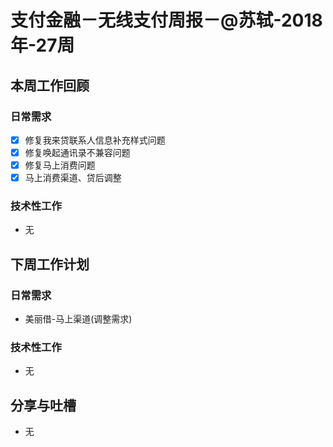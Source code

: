 # 支付金融－无线支付周报－@苏轼-2018年-27周

## 本周工作回顾

### 日常需求
- [x] 修复我来贷联系人信息补充样式问题
- [x] 修复唤起通讯录不兼容问题
- [x] 修复马上消费问题
- [x] 马上消费渠道、贷后调整
 
### 技术性工作

- 无

## 下周工作计划

### 日常需求

- 美丽借-马上渠道(调整需求)

### 技术性工作

- 无

## 分享与吐槽

- 无



